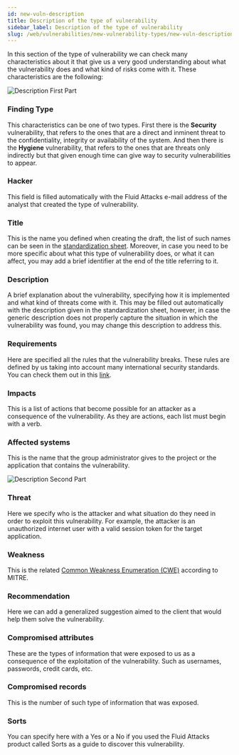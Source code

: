```yaml
---
id: new-vuln-description
title: Description of the type of vulnerability
sidebar_label: Description of the type of vulnerability
slug: /web/vulnerabilities/new-vulnerability-types/new-vuln-description
---
```


In this section of the type of vulnerability we can check many characteristics about it
that give us a very good understanding about what the vulnerability does and what kind
of risks come with it. These characteristics are the following:

![Description First Part](/img/web/vulnerabilities/new-vulnerability-types/new-vuln-description/vuln-description-part1.png)

### Finding Type
This characteristics can be one of two types. First there is the
**Security** vulnerability, that refers to the ones that are a direct and inminent threat
to the confidentiality, integrity or availability of the system. And then there is the
**Hygiene** vulnerability, that refers to the ones that are threats only indirectly but that
given enough time can give way to security vulnerabilities to appear.

### Hacker
This field is filled automatically with the Fluid Attacks e-mail address of the
analyst that created the type of vulnerability.

### Title
This is the name you defined when creating the draft, the list of such names
can be seen in the
[standardization sheet](https://docs.google.com/spreadsheets/d/1L37WnF6enoC8Ws8vs9sr0G29qBLwbe-3ztbuopu1nvc/).
Moreover, in case you need to be more specific about what this type of vulnerability does,
or what it can affect, you may add a brief identifier at the end of the title referring
to it.

### Description
A brief explanation about the vulnerability, specifying how it is
implemented and what kind of threats come with it. This may be filled out automatically
with the description given in the standardization sheet, however, in case the generic
description does not properly capture the situation in which the vulnerability was found,
you may change this description to address this.

### Requirements
Here are specified all the rules that the vulnerability breaks. These
rules are defined by us taking into account many international security standards. You can
check them out in this [link](/rules/).

### Impacts
This is a list of actions that become possible for an attacker as a consequence
of the vulnerability. As they are actions, each list must begin with a verb.

### Affected systems
This is the name that the group administrator gives to the project
or the application that contains the vulnerability.

![Description Second Part](/img/web/vulnerabilities/new-vulnerability-types/new-vuln-description/vuln-description-part2.png)

### Threat
Here we specify who is the attacker and what situation do they need in order
to exploit this vulnerability. For example, the attacker is an unauthorized internet user
with a valid session token for the target application.

### Weakness
This is the related [Common Weakness Enumeration (CWE)](https://cwe.mitre.org/data/index.html)
according to MITRE.

### Recommendation
Here we can add a generalized suggestion aimed to the client that would
help them solve the vulnerability.

### Compromised attributes
These are the types of information that were exposed to us
as a consequence of the exploitation of the vulnerability. Such as usernames, passwords,
credit cards, etc.

### Compromised records
This is the number of such type of information that was exposed.

### Sorts
You can specify here with a Yes or a No if you used the Fluid Attacks product
called Sorts as a guide to discover this vulnerability.